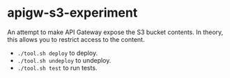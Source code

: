 # apigw-s3-experiment

An attempt to make API Gateway expose the S3 bucket contents. In theory, this allows you to restrict access to the content.

* `./tool.sh deploy` to deploy.
* `./tool.sh undeploy` to undeploy.
* `./tool.sh test` to run tests.
